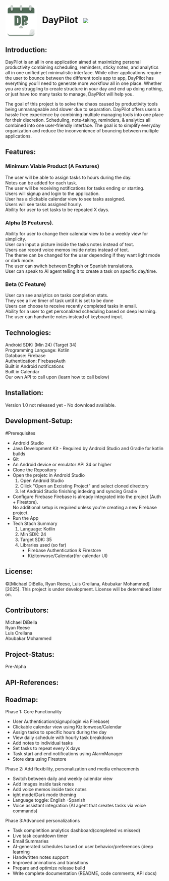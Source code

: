 <h1>
  <img src="asset/day_pilot_logo_transparent.png" width="100" style="vertical-align: middle; margin-right: 10px;">
  DayPilot
  <img src="https://img.shields.io/badge/Daypilot-In_Development-blue" style="vertical-align: middle; margin-left: 10px;">
</h1>


## Introduction:

DayPilot is an all in one application aimed at maximizing personal productivity combining scheduling, reminders, sticky notes, and analytics all in one unified yet minimalistic interface. While other applications require the user to bounce between the different tools app to app, DayPilot has everything you’ll need to generate more workflow all in one place. Whether you are struggling to create structure in your day and end up doing nothing, or just have too many tasks to manage, DayPilot will help you. 

The goal of this project is to solve the chaos caused by productivity tools being unmanageable and slower due to separation. DayPilot offers users a hassle free experience by combining multiple managing tools into one place for their discretion. Scheduling, note-taking, reminders, & analytics all combined into one user-friendly interface. The goal is to simplify everyday organization and reduce the inconvenience of bouncing between multiple applications.

## Features:

### Minimum Viable Product (A Features)
The user will be able to assign tasks to hours during the day.  
Notes can be added for each task.  
The user will be receiving notifications for tasks ending or starting.  
Users will signup and login to the application.  
User has a clickable calendar view to see tasks assigned.  
Users will see tasks assigned hourly.  
Ability for user to set tasks to be repeated X days.  

### Alpha (B Features).
Ability for user to change their calendar view to be a weekly view for simplicity.  
User can input a picture inside the tasks notes instead of text.  
Users can record voice memos inside notes instead of text.  
The theme can be changed for the user depending if they want light mode or dark mode.  
The user can switch between English or Spanish translations.  
User can speak to AI agent telling it to create a task on specific day/time.  

### Beta  (C Feature)
User can see analytics on tasks completion stats.  
They see a live timer of task until it is set to be done  
Users can choose to receive recently completed tasks in email.  
Ability for a user to get personalized scheduling based on deep learning.  
The user can handwrite notes instead of keyboard input.  


## Technologies:

Android SDK: (Min 24) (Target 34)  
Programming Language: Kotlin  
Database: Firebase  
Authentication: FirebaseAuth  
Built in Android notifications  
Built in Calendar  
Our own API to call upon (learn how to call below)  

## Installation:

Version 1.0 not released yet - No download available.

## Development-Setup:

#Prerequisites 
- Android Studio
- Java Development Kit - Required by Android Studio and Gradle for kotlin builds
- Git
- An Android device or emulator API 34 or higher
- Clone the Repository
- Open the projetc in Android Studio
    1. Open Android Studio
    2. Cliick "Open an Excisting Project" and select cloned directory
    3. let Android Studio finishing indexing and syncing Gradle
- Configure Firebase
   Firebase is already integrated into the project (Auth + Firestore).  
No additional setup is required unless you're creating a new Firebase project.
- Run the App
- Tech Stach Summary
  1. Language: Kotlin
  2. Min SDK: 24
  3. Target SDK: 35
  4. Libraries used (so far)
     - Firebase Authentication & Firestore
     - Kizitonwose/Calendar(for calendar UI)
     

## License:

©[Michael DiBella, Ryan Reese, Luis Orellana, Abubakar Mohammed] [2025]. This project is under development. License will be determined later on.

## Contributors:

Michael DiBella  
Ryan Reese  
Luis Orellana  
Abubakar Mohammed  

## Project-Status:

Pre-Alpha

## API-References:



## Roadmap:

Phase 1: Core Functionality 

- User Authentication(signup/login via Firebase)
- Clickable calendar view using Kizitonwose/Calendar
- Assign tasks to specific hours during the day
- View daily schedule with hourly task breakdown
- Add notes to individual tasks
- Set tasks to repeat every X days
- Task start and end notifications using AlarmManager
- Store data using Firestore

Phase 2: Add flexibility, personalization and media enhacements

- Switch between daily and weekly calendar view 
- Add images inside task notes 
- Add voice memos inside task notes 
- ight mode/Dark mode theming 
- Language toggle: English -Spanish 
- Voice assistant integration (AI agent that creates tasks via voice commands)

Phase 3:Advanced personalizations

- Task completition analytics dashboard(completed vs missed)
- Live task countdown timer 
- Email Summaries 
- AI-generated schedules based on user behavior/preferences (deep learning
- Handwritten notes support 
- Improved animations and transitions
- Prepare and optimize release build
- Write complete documentation (README, code comments, API docs)


